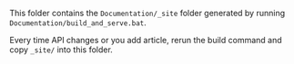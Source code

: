 This folder contains the `Documentation/_site` folder generated by running `Documentation/build_and_serve.bat`.

Every time API changes or you add article, rerun the build command and copy `_site/` into this folder.